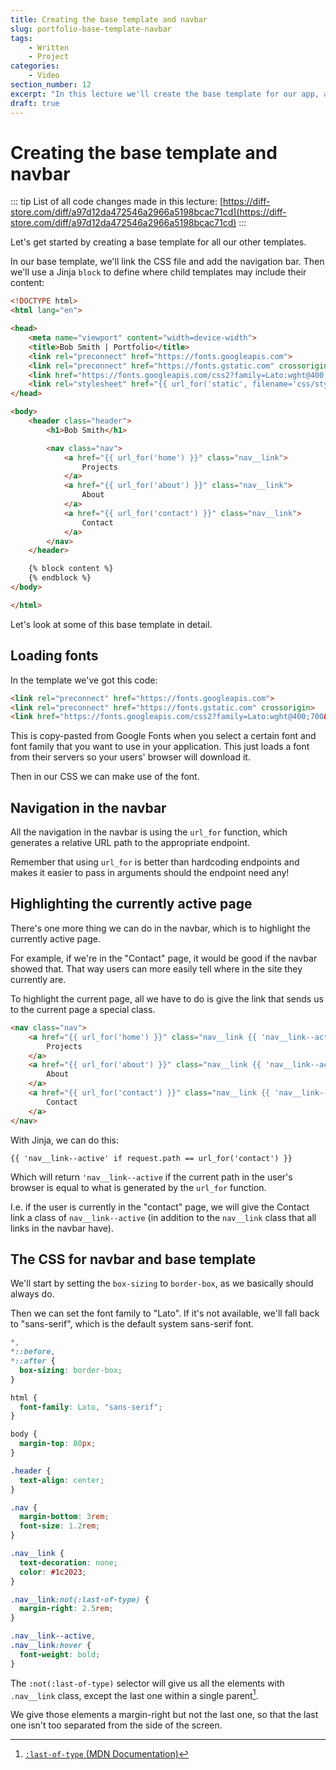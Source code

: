 ```yaml
---
title: Creating the base template and navbar
slug: portfolio-base-template-navbar
tags:
    - Written
    - Project
categories:
    - Video
section_number: 12
excerpt: "In this lecture we'll create the base template for our app, as well as add a navigation bar."
draft: true
---
```



# Creating the base template and navbar

::: tip
List of all code changes made in this lecture: [https://diff-store.com/diff/a97d12da472546a2966a5198bcac71cd](https://diff-store.com/diff/a97d12da472546a2966a5198bcac71cd)
:::

Let's get started by creating a base template for all our other templates.

In our base template, we'll link the CSS file and add the navigation bar. Then we'll use a Jinja `block` to define where child templates may include their content:

```html
<!DOCTYPE html>
<html lang="en">

<head>
    <meta name="viewport" content="width=device-width">
    <title>Bob Smith | Portfolio</title>
    <link rel="preconnect" href="https://fonts.googleapis.com">
    <link rel="preconnect" href="https://fonts.gstatic.com" crossorigin>
    <link href="https://fonts.googleapis.com/css2?family=Lato:wght@400;700&display=swap" rel="stylesheet">
    <link rel="stylesheet" href="{{ url_for('static', filename='css/styles.css') }}" />
</head>

<body>
    <header class="header">
        <h1>Bob Smith</h1>

        <nav class="nav">
            <a href="{{ url_for('home') }}" class="nav__link">
                Projects
            </a>
            <a href="{{ url_for('about') }}" class="nav__link">
                About
            </a>
            <a href="{{ url_for('contact') }}" class="nav__link">
                Contact
            </a>
        </nav>
    </header>

    {% block content %}
    {% endblock %}
</body>

</html>
```

Let's look at some of this base template in detail.

## Loading fonts

In the template we've got this code:

```html
<link rel="preconnect" href="https://fonts.googleapis.com">
<link rel="preconnect" href="https://fonts.gstatic.com" crossorigin>
<link href="https://fonts.googleapis.com/css2?family=Lato:wght@400;700&display=swap" rel="stylesheet">
```

This is copy-pasted from Google Fonts when you select a certain font and font family that you want to use in your application. This just loads a font from their servers so your users' browser will download it.

Then in our CSS we can make use of the font.
## Navigation in the navbar

All the navigation in the navbar is using the `url_for` function, which generates a relative URL path to the appropriate endpoint.

Remember that using `url_for` is better than hardcoding endpoints and makes it easier to pass in arguments should the endpoint need any!

## Highlighting the currently active page

There's one more thing we can do in the navbar, which is to highlight the currently active page.

For example, if we're in the "Contact" page, it would be good if the navbar showed that. That way users can more easily tell where in the site they currently are.

To highlight the current page, all we have to do is give the link that sends us to the current page a special class.

```html
<nav class="nav">
    <a href="{{ url_for('home') }}" class="nav__link {{ 'nav__link--active' if request.path == url_for('home') }}">
        Projects
    </a>
    <a href="{{ url_for('about') }}" class="nav__link {{ 'nav__link--active' if request.path == url_for('about') }}">
        About
    </a>
    <a href="{{ url_for('contact') }}" class="nav__link {{ 'nav__link--active' if request.path == url_for('contact') }}">
        Contact
    </a>
</nav>
```

With Jinja, we can do this:

```
{{ 'nav__link--active' if request.path == url_for('contact') }}
```

Which will return `'nav__link--active` if the current path in the user's browser is equal to what is generated by the `url_for` function.

I.e. if the user is currently in the "contact" page, we will give the Contact link a class of `nav__link--active` (in addition to the `nav__link` class that all links in the navbar have).

## The CSS for navbar and base template

We'll start by setting the `box-sizing` to `border-box`, as we basically should always do.

Then we can set the font family to "Lato". If it's not available, we'll fall back to "sans-serif", which is the default system sans-serif font.

```css
*,
*::before,
*::after {
  box-sizing: border-box;
}

html {
  font-family: Lato, "sans-serif";
}

body {
  margin-top: 80px;
}

.header {
  text-align: center;
}

.nav {
  margin-bottom: 3rem;
  font-size: 1.2rem;
}

.nav__link {
  text-decoration: none;
  color: #1c2023;
}

.nav__link:not(:last-of-type) {
  margin-right: 2.5rem;
}

.nav__link--active,
.nav__link:hover {
  font-weight: bold;
}
```


The `:not(:last-of-type)` selector will give us all the elements with `.nav__link` class, except the last one within a single parent[^last-of-type].

We give those elements a margin-right but not the last one, so that the last one isn't too separated from the side of the screen.

[^last-of-type]: [`:last-of-type` (MDN Documentation)](https://developer.mozilla.org/en-US/docs/Web/CSS/:last-of-type)

